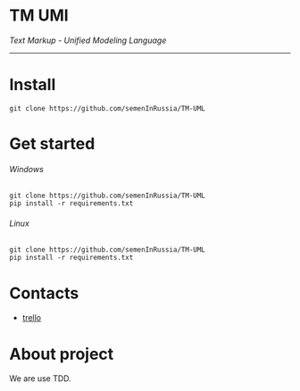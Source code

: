 # TM UMl
*Text Markup - Unified Modeling Language*
***
# Install
```
git clone https://github.com/semenInRussia/TM-UML
```
# Get started
###### Windows
```
git clone https://github.com/semenInRussia/TM-UML
pip install -r requirements.txt
```
###### Linux
```
git clone https://github.com/semenInRussia/TM-UML
pip install -r requirements.txt
```
# Contacts
* [trello](https://trello.com/b/JwrfZ6O5/)
# About project
We are use TDD.


